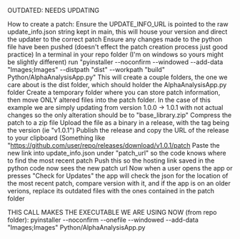OUTDATED: NEEDS UPDATING

How to create a patch:
Ensure the UPDATE_INFO_URL is pointed to the raw update_info.json string kept in main, this will house your version and direct the updater to the correct patch
Ensure any changes made to the python file have been pushed (doesn't effect the patch creation process just good practice)
In a terminal in your repo folder (I'm on windows so yours might be slightly different) run "pyinstaller --noconfirm --windowed --add-data "Images;Images" --distpath "dist" --workpath "build" Python/AlphaAnalysisApp.py"
This will create a couple folders, the one we care about is the dist folder, which should holder the AlphaAnalysisApp.py folder
Create a temporary folder where you can store patch information, then move ONLY altered files into the patch folder. In the case of this example we are simply updating from version 1.0.0 -> 1.0.1 with not actual changes so the only alteration should be to "base_library.zip"
Compress the patch to a zip file
Upload the file as a binary in a release, with the tag being the version (ie "v1.0.1")
Publish the release and copy the URL of the release to your clipboard (Something like "https://github.com/user/repo/releases/download/v1.0.1/patch
Paste the new link into update_info.json under "patch_url" so the code knows where to find the most recent patch
Push this so the hosting link saved in the python code now sees the new patch url
Now when a user opens the app or presses "Check for Updates" the app will check the json for the location of the most recent patch, compare version with it, and if the app is on an older verions, replace its outdated files with the ones contained in the patch folder


THIS CALL MAKES THE EXECUTABLE WE ARE USING NOW (from repo folder):
pyinstaller --noconfirm --onefile --windowed --add-data "Images;Images" Python/AlphaAnalysisApp.py
